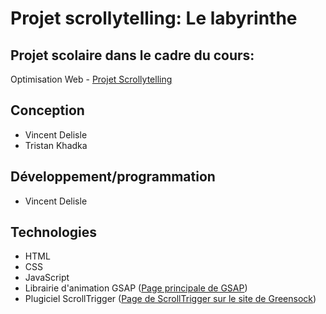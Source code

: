 # Projet scrollytelling: Le labyrinthe

## Projet scolaire dans le cadre du cours:
Optimisation Web - [Projet Scrollytelling](https://tim-montmorency.com/timdoc/582-424MO/projet-scrollytelling/)

## Conception
- Vincent Delisle
- Tristan Khadka

## Développement/programmation
- Vincent Delisle

## Technologies
- HTML
- CSS
- JavaScript
- Librairie d'animation GSAP ([Page principale de GSAP](https://gsap.com))
- Plugiciel ScrollTrigger ([Page de ScrollTrigger sur le site de Greensock](https://gsap.com/docs/v3/Plugins/ScrollTrigger/))
